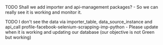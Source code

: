 TODO Shall we add importer and api-management packages? - So we can really see it is working and monitor it.

TODO  I don't see the data via importer_table, data_source_instance and api_call
profile-facebook-selenium-scrapping-imp-python -  Please update when it is working and updating our database (our objective is not Green but working)
